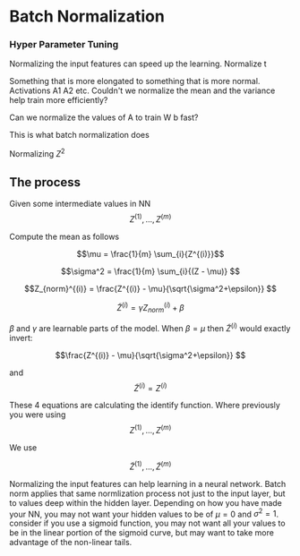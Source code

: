 # Batch Normalization

### Hyper Parameter Tuning

Normalizing the input features can speed up the learning. Normalize t

Something that is more elongated to something that is more normal. Activations A1 A2 etc. Couldn't we normalize the mean and the variance help train more efficiently?

Can we normalize the values of A to train W b fast?

This is what batch normalization does

Normalizing $Z^2$ 
 
## The process

Given some intermediate values in NN $$Z^{(1)},...,Z^{(m)}$$ 

Compute the mean as follows 

$$\mu = \frac{1}{m} \sum_{i}{Z^{(i)}}$$ 

$$\sigma^2 = \frac{1}{m} \sum_{i}{(Z - \mu)} $$

$$Z_{norm}^{(i)} = \frac{Z^{(i)} - \mu}{\sqrt{\sigma^2+\epsilon}} $$

$$\tilde{Z}^{(i)} = \gamma Z_{norm}^{(i)} + \beta $$

$\beta$ and $\gamma$ are learnable parts of the model. When $\beta =\mu$ then  $\tilde{Z}^{(i)}$ would exactly invert: 

$$\frac{Z^{(i)} - \mu}{\sqrt{\sigma^2+\epsilon}} $$

and $$\tilde{Z}^{(i)} = Z^{(i)}$$

These 4 equations are calculating the identify function. Where previously you were using $$Z^{(1)},...,Z^{(m)}$$ 

We use

$$\tilde{Z}^{(1)} ,..., \tilde{Z}^{(m)}$$ 

Normalizing the input features can help learning in a neural network. Batch norm applies that same normlization process not just to the input layer, but to values deep within the hidden layer. Depending on how you have made your NN, you may not want your hidden values to be of $\mu=0$ and $\sigma^2 = 1$. consider if you use a sigmoid function, you may not want all your values to be in the linear portion of the sigmoid curve, but may want to take more advantage of the non-linear tails.